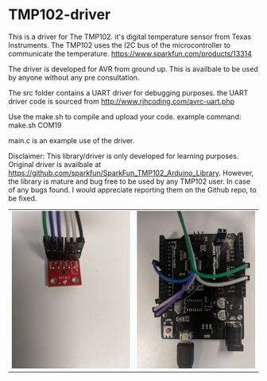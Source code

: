 # TMP102-driver

This is a driver for The TMP102. it's digital temperature sensor from Texas Instruments.
The TMP102 uses the I2C bus of the microcontroller to communicate the temperature.
https://www.sparkfun.com/products/13314

The driver is developed for AVR from ground up. 
This is availbale to be used by anyone without any pre consultation.

The src folder contains a UART driver for debugging purposes.
the UART driver code is sourced from http://www.rjhcoding.com/avrc-uart.php

Use the make.sh to compile and upload your code.
example command: make.sh COM19

main.c is an example use of the driver.

Disclaimer: This library/driver is only developed for learning purposes. 
            Original driver is availbale at https://github.com/sparkfun/SparkFun_TMP102_Arduino_Library. 
            However, the library is mature and bug free to be used by any TMP102 user. 
            In case of any bugs found. I would appreciate reporting them on the Github repo, to be fixed.
            
            
            
            
<table class="table table-hover table-striped table-bordered">
    <tr align="center">
        <td><img src="https://github.com/mkm684/TMP102-driver/blob/master/pics/AVR.jpg" alt="Arduino (AVR)"></a></td>
        <td><img src="https://github.com/mkm684/TMP102-driver/blob/master/pics/TMP102.jpg" alt="TMP102 Breakout Board"></a></td>
    </tr>
</table>
